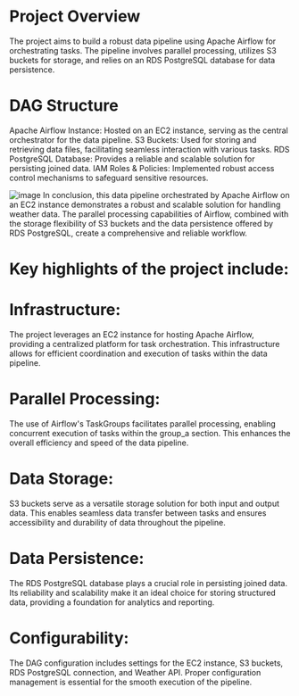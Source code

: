 # Project Overview
The project aims to build a robust data pipeline using Apache Airflow for orchestrating tasks. The pipeline involves parallel processing, utilizes S3 buckets for storage, and relies on an RDS PostgreSQL database for data persistence.

# DAG Structure

 Apache Airflow Instance: Hosted on an EC2 instance, serving as the central orchestrator for the data pipeline.
 S3 Buckets: Used for storing and retrieving data files, facilitating seamless interaction with various tasks.
 RDS PostgreSQL Database: Provides a reliable and scalable solution for persisting joined data.
 IAM Roles & Policies: Implemented robust access control mechanisms to safeguard sensitive resources.

 ![image](https://github.com/Boxydaa/weather-map-airflow/assets/152782315/334b806b-a68c-4d3c-9974-c681a95e9074)
In conclusion, this data pipeline orchestrated by Apache Airflow on an EC2 instance demonstrates a robust and scalable solution for handling weather data. The parallel processing capabilities of Airflow, combined with the storage flexibility of S3 buckets and the data persistence offered by RDS PostgreSQL, create a comprehensive and reliable workflow.

# Key highlights of the project include:

# Infrastructure: 
The project leverages an EC2 instance for hosting Apache Airflow, providing a centralized platform for task orchestration. This infrastructure allows for efficient coordination and execution of tasks within the data pipeline.

# Parallel Processing: 
The use of Airflow's TaskGroups facilitates parallel processing, enabling concurrent execution of tasks within the group_a section. This enhances the overall efficiency and speed of the data pipeline.

# Data Storage: 
S3 buckets serve as a versatile storage solution for both input and output data. This enables seamless data transfer between tasks and ensures accessibility and durability of data throughout the pipeline.

# Data Persistence: 
The RDS PostgreSQL database plays a crucial role in persisting joined data. Its reliability and scalability make it an ideal choice for storing structured data, providing a foundation for analytics and reporting.

# Configurability: 
The DAG configuration includes settings for the EC2 instance, S3 buckets, RDS PostgreSQL connection, and Weather API. Proper configuration management is essential for the smooth execution of the pipeline.



